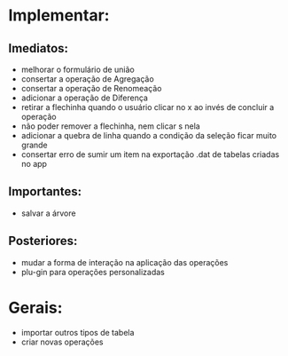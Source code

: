 # Implementar:

## Imediatos: 

- melhorar o formulário de união
- consertar a operação de Agregação
- consertar a operação de Renomeação
- adicionar a operação de Diferença
- retirar a flechinha quando o usuário clicar no x ao invés de concluir a operação
- não poder remover a flechinha, nem clicar s nela
- adicionar a quebra de linha quando a condição da seleção ficar muito grande
- consertar erro de sumir um item na exportação .dat de tabelas criadas no app

## Importantes:

- salvar a árvore

## Posteriores:

- mudar a forma de interação na aplicação das operações 
- plu-gin para operações personalizadas

# Gerais:

- importar outros tipos de tabela
- criar novas operações
